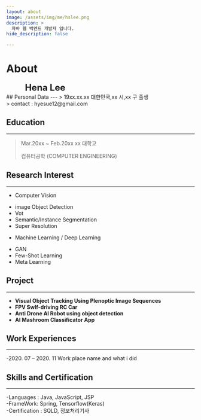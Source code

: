 ```yaml
---
layout: about
image: /assets/img/me/hslee.png
description: >
  자바 웹 백엔드 개발자 입니다. 
hide_description: false

---
```


# About

<!--author-->


<span style="font-size:170%;font-weight:bold;margin-left:50px">
Hena Lee
</span>


<br>
## Personal Data
---
> 19xx.xx.xx 대한민국,xx 시,xx 구 출생 <br/>
> contact : hyesue12@gmail.com <br/>

## Education
---
> Mar.20xx ~ Feb.20xx xx 대학교
>
> 컴퓨터공학 (COMPUTER ENGINEERING)

## Research Interest
---
* Computer Vision
+ image Object Detection
+ Vot
+ Semantic/Instance Segmentation
+ Super Resolution
* Machine Learning / Deep Learning
+ GAN
+ Few-Shot Learning
+ Meta Learning

## Project
---
* **Visual Object Tracking Using Plenoptic Image Sequences**
* **FPV Swlf-driving RC Car**
* **Anti Drone AI Robot using object detection**
* **AI Mashroom Classificator App**

## Work Experiences
---
-2020. 07 – 2020. 11
Work place name and what i did 

## Skills and Certification
---
-Languages : Java, JavaScript, JSP <br/>
-FrameWork: Spring,  Tensorflow(Keras) <br/>
-Certification : SQLD, 정보처리기사


